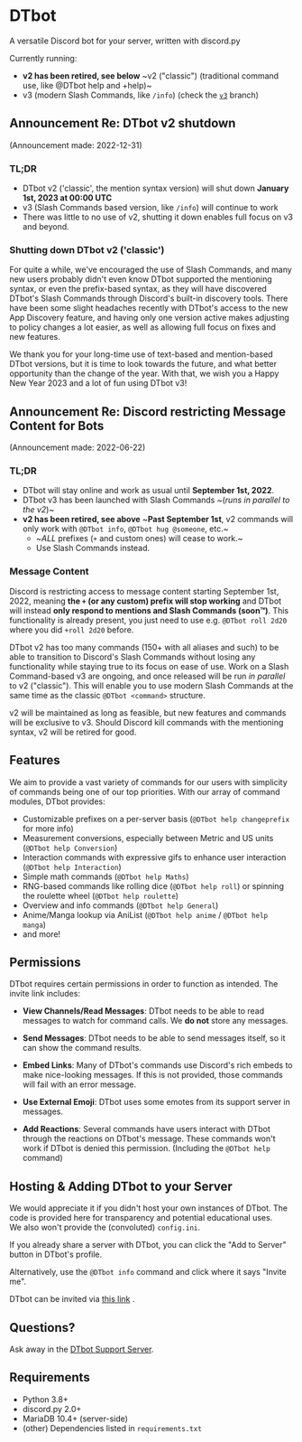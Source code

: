 # DTbot

A versatile Discord bot for your server, written with discord.py

Currently running:

* **v2 has been retired, see below** ~v2 ("classic") (traditional command use, like @DTbot help and +help)~
* v3 (modern Slash Commands, like `/info`) (check the [`v3`](https://github.com/MajorTanya/DTbot/tree/v3) branch)

## Announcement Re: DTbot v2 shutdown
(Announcement made: 2022-12-31)

### TL;DR

* DTbot v2 ('classic', the mention syntax version) will shut down **January 1st, 2023 at 00:00 UTC**
* v3 (Slash Commands based version, like `/info`) will continue to work
* There was little to no use of v2, shutting it down enables full focus on v3 and beyond.

### Shutting down DTbot v2 ('classic')

For quite a while, we've encouraged the use of Slash Commands, and many new users probably didn't even know DTbot
supported the mentioning syntax, or even the prefix-based syntax, as they will have discovered DTbot's Slash 
Commands through Discord's built-in discovery tools.
There have been some slight headaches recently with DTbot's access to the new App Discovery feature, and having only
one version active makes adjusting to policy changes a lot easier, as well as allowing full focus on fixes and new
features.

We thank you for your long-time use of text-based and mention-based DTbot versions, but it is time to look towards
the future, and what better opportunity than the change of the year. With that, we wish you a Happy New Year 2023 and
a lot of fun using DTbot v3!

## Announcement Re: Discord restricting Message Content for Bots
(Announcement made: 2022-06-22)

### TL;DR

* DTbot will stay online and work as usual until **September 1st, 2022**.
* DTbot v3 has been launched with Slash Commands ~(*runs in parallel to the v2*)~
* **v2 has been retired, see above** ~**Past September 1st**, v2 commands will only work with `@DTbot info`, `@DTbot hug @someone`, etc.~
  * ~*ALL* prefixes (`+` and custom ones) will cease to work.~
  * Use Slash Commands instead.

### Message Content

Discord is restricting access to message content starting September 1st, 2022, meaning **the `+` (or any custom)
prefix will stop working** and DTbot will instead **only respond to mentions and Slash Commands (soon™)**. This
functionality is already present, you just need to use e.g. `@DTbot roll 2d20` where you did `+roll 2d20` before.

DTbot v2 has too many commands (150+ with all aliases and such) to be able to transition to Discord's Slash
Commands without losing any functionality while staying true to its focus on ease of use.
Work on a Slash Command-based v3 are ongoing, and once released will be run *in parallel* to v2 ("classic"). This will
enable you to use modern Slash Commands at the same time as the classic `@DTbot <command>` structure.

v2 will be maintained as long as feasible, but new features and commands will be exclusive to v3. Should Discord
kill commands with the mentioning syntax, v2 will be retired for good.

## Features

We aim to provide a vast variety of commands for our users with simplicity of commands being one of our top priorities.
With our array of command modules, DTbot provides:

* Customizable prefixes on a per-server basis (`@DTbot help changeprefix` for more info)
* Measurement conversions, especially between Metric and US units (`@DTbot help Conversion`)
* Interaction commands with expressive gifs to enhance user interaction (`@DTbot help Interaction`)
* Simple math commands (`@DTbot help Maths`)
* RNG-based commands like rolling dice (`@DTbot help roll`) or spinning the roulette wheel (`@DTbot help roulette`)
* Overview and info commands (`@DTbot help General`)
* Anime/Manga lookup via AniList (`@DTbot help anime` / `@DTbot help manga`)
* and more!

## Permissions

DTbot requires certain permissions in order to function as intended. The invite link includes:

- **View Channels/Read Messages**: DTbot needs to be able to read messages to watch for command calls. We **do not**
  store any messages.

- **Send Messages**: DTbot needs to be able to send messages itself, so it can show the command results.

- **Embed Links**: Many of DTbot's commands use Discord's rich embeds to make nice-looking messages. If this is not
  provided, those commands will fail with an error message.

- **Use External Emoji**: DTbot uses some emotes from its support server in messages.

- **Add Reactions**: Several commands have users interact with DTbot through the reactions on DTbot's message. These
  commands won't work if DTbot is denied this permission. (Including the `@DTbot help` command)

## Hosting & Adding DTbot to your Server

We would appreciate it if you didn't host your own instances of DTbot. The code is provided here for transparency and
potential educational uses.<br>
We also won't provide the (convoluted) `config.ini`.

If you already share a server with DTbot, you can click the "Add to Server" button in DTbot's profile.

Alternatively, use the `@DTbot info` command and click where it says "Invite me".

DTbot can be invited
via [this link](https://discord.com/api/oauth2/authorize?client_id=472730689599569921&permissions=281664&scope=applications.commands%20bot)
.

## Questions?

Ask away in the [DTbot Support Server](https://discord.gg/kSPMd2v).

## Requirements

* Python 3.8+
* discord.py 2.0+
* MariaDB 10.4+ (server-side)
* (other) Dependencies listed in `requirements.txt`
